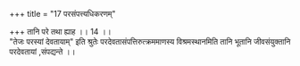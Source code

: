 +++
title = "17 परसंपत्त्यधिकरणम्"

+++
तानि परे तथा ह्याह ।। 14 ।।   
"तेजः परस्यां देवतायाम्" इति श्रुतेः परदेवतासंपत्तिरुत्क्रममाणस्य विश्रमस्थानमिति तानि भूतानि जीवसंयुक्तानि परदेवतायां ,संपद्यन्ते ।।